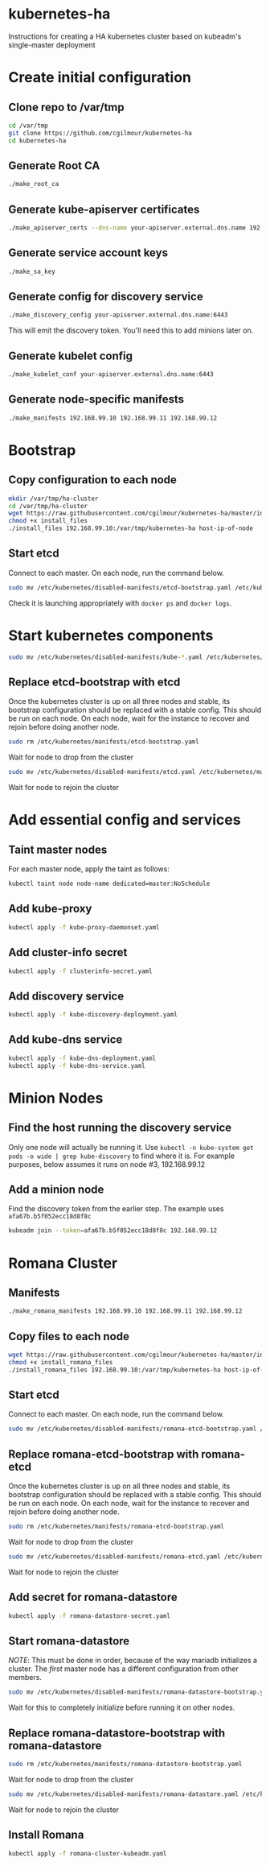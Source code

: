# kubernetes-ha
Instructions for creating a HA kubernetes cluster based on kubeadm's single-master deployment

# Create initial configuration

## Clone repo to /var/tmp

```bash
cd /var/tmp
git clone https://github.com/cgilmour/kubernetes-ha
cd kubernetes-ha
```

## Generate Root CA

```bash
./make_root_ca
```

## Generate kube-apiserver certificates

```bash
./make_apiserver_certs --dns-name your-apiserver.external.dns.name 192.168.99.10 192.168.99.11 192.168.99.12
```

## Generate service account keys

```bash
./make_sa_key
```

## Generate config for discovery service

```bash
./make_discovery_config your-apiserver.external.dns.name:6443
```

This will emit the discovery token. You'll need this to add minions later on.

## Generate kubelet config

```bash
./make_kubelet_conf your-apiserver.external.dns.name:6443
```

## Generate node-specific manifests

```bash
./make_manifests 192.168.99.10 192.168.99.11 192.168.99.12
```

# Bootstrap

## Copy configuration to each node

```bash
mkdir /var/tmp/ha-cluster
cd /var/tmp/ha-cluster
wget https://raw.githubusercontent.com/cgilmour/kubernetes-ha/master/install_files
chmod +x install_files
./install_files 192.168.99.10:/var/tmp/kubernetes-ha host-ip-of-node
```

## Start etcd

Connect to each master. On each node, run the command below.

```bash
sudo mv /etc/kubernetes/disabled-manifests/etcd-bootstrap.yaml /etc/kubernetes/manifests
```

Check it is launching appropriately with `docker ps` and `docker logs`.

# Start kubernetes components

```bash
sudo mv /etc/kubernetes/disabled-manifests/kube-*.yaml /etc/kubernetes/manifests
```

## Replace etcd-bootstrap with etcd

Once the kubernetes cluster is up on all three nodes and stable, its bootstrap configuration should be replaced with a stable config.
This should be run on each node. On each node, wait for the instance to recover and rejoin before doing another node.

```bash
sudo rm /etc/kubernetes/manifests/etcd-bootstrap.yaml
```
Wait for node to drop from the cluster
```bash
sudo mv /etc/kubernetes/disabled-manifests/etcd.yaml /etc/kubernetes/manifests
```
Wait for node to rejoin the cluster

# Add essential config and services

## Taint master nodes

For each master node, apply the taint as follows:

```bash
kubectl taint node node-name dedicated=master:NoSchedule
```

## Add kube-proxy

```bash
kubectl apply -f kube-proxy-daemonset.yaml
```

## Add cluster-info secret

```bash
kubectl apply -f clusterinfo-secret.yaml
```

## Add discovery service
```bash
kubectl apply -f kube-discovery-deployment.yaml
```

## Add kube-dns service

```bash
kubectl apply -f kube-dns-deployment.yaml
kubectl apply -f kube-dns-service.yaml
```

# Minion Nodes

## Find the host running the discovery service

Only one node will actually be running it. Use `kubectl -n kube-system get pods -o wide | grep kube-discovery` to find where it is.
For example purposes, below assumes it runs on node #3, 192.168.99.12

## Add a minion node

Find the discovery token from the earlier step. The example uses `afa67b.b5f052ecc18d8f8c`

```bash
kubeadm join --token=afa67b.b5f052ecc18d8f8c 192.168.99.12
```

# Romana Cluster

## Manifests

```bash
./make_romana_manifests 192.168.99.10 192.168.99.11 192.168.99.12
```

## Copy files to each node

```bash
wget https://raw.githubusercontent.com/cgilmour/kubernetes-ha/master/install_romana_files
chmod +x install_romana_files
./install_romana_files 192.168.99.10:/var/tmp/kubernetes-ha host-ip-of-node
```

## Start etcd

Connect to each master. On each node, run the command below.

```bash
sudo mv /etc/kubernetes/disabled-manifests/romana-etcd-bootstrap.yaml /etc/kubernetes/manifests
```

## Replace romana-etcd-bootstrap with romana-etcd

Once the kubernetes cluster is up on all three nodes and stable, its bootstrap configuration should be replaced with a stable config.
This should be run on each node. On each node, wait for the instance to recover and rejoin before doing another node.

```bash
sudo rm /etc/kubernetes/manifests/romana-etcd-bootstrap.yaml
```
Wait for node to drop from the cluster
```bash
sudo mv /etc/kubernetes/disabled-manifests/romana-etcd.yaml /etc/kubernetes/manifests
```
Wait for node to rejoin the cluster

## Add secret for romana-datastore

```bash
kubectl apply -f romana-datastore-secret.yaml
```

## Start romana-datastore

*NOTE*: This must be done in order, because of the way mariadb initializes a cluster.  The _first_ master node has a different configuration from other members.

```bash
sudo mv /etc/kubernetes/disabled-manifests/romana-datastore-bootstrap.yaml /etc/kubernetes/manifests
```

Wait for this to completely initialize before running it on other nodes.

## Replace romana-datastore-bootstrap with romana-datastore

```bash
sudo rm /etc/kubernetes/manifests/romana-datastore-bootstrap.yaml
```
Wait for node to drop from the cluster
```bash
sudo mv /etc/kubernetes/disabled-manifests/romana-datastore.yaml /etc/kubernetes/manifests
```
Wait for node to rejoin the cluster

## Install Romana

```bash
kubectl apply -f romana-cluster-kubeadm.yaml
```
